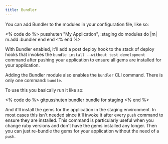 ```yaml
---
title: Bundler
---
```


You can add Bundler to the modules in your configuration file, like so:

<% code do %>
pusshuten "My Application", :staging do
  modules do |m|
    m.add :bundler
  end
end
<% end %>

With Bundler enabled, it'll add a post deploy hook to the stack of deploy hooks that invokes the `bundle install --without test development` command after pushing your application to ensure all gems are installed for your application.

Adding the Bundler module also enables the `bundler` CLI command. There is only one command: `bundle`.

To use this you basically run it like so:

<% code do %>
gitpusshuten bundler bundle for staging
<% end %>

And it'll install the gems for the application in the staging environment. In most cases this isn't needed since it'll invoke it after every `push` command to ensure they are installed. This command is particularly useful when you change ruby versions and don't have the gems installed any longer. Then you can just re-bundle the gems for your application without the need of a `push`.